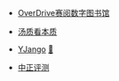 - [OverDrive赛阅数字图书馆](https://zjlib.overdrivechina.cn/)

- [汤质看本质](https://space.bilibili.com/362588980)
- [YJango](https://space.bilibili.com/344849038) [🔗](https://wemp.app/accounts/c38050d9-60cf-4f10-9624-6afd8e4ee855?page=1)
- [中正评测](https://space.bilibili.com/178047796)

